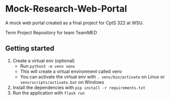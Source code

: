 # Mock-Research-Web-Portal
A mock web portal created as a final project for CptS 322 at WSU.

Term Project Repository for team TeamMED

## Getting started

1. Create a virtual env (optional)
   * Run `python3 -m venv venv`
   * This will create a virtual environment called venv
   * You can activate the virtual env with `. venv/bin/activate` on Linux or `venv/scripts/activate.bat` on Windows
2. Install the dependencies with `pip install -r requirements.txt`
3. Run the application with `flask run`
